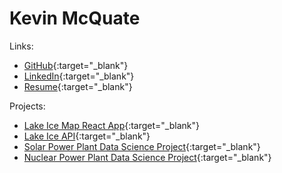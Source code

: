 # Kevin McQuate
Links:
- [GitHub](https://github.com/kgmcquate){:target="_blank"}
- [LinkedIn](https://www.linkedin.com/in/kevin-mcquate/){:target="_blank"}
- [Resume](resume.pdf){:target="_blank"}

Projects:
- [Lake Ice Map React App](https://lake-freeze.kevin-mcquate.net/){:target="_blank"}
- [Lake Ice API](https://lake-freeze-api.kevin-mcquate.net/docs/){:target="_blank"}
- [Solar Power Plant Data Science Project](solar-panel-data.html){:target="_blank"}
- [Nuclear Power Plant Data Science Project](nuclear-plants.html){:target="_blank"}
